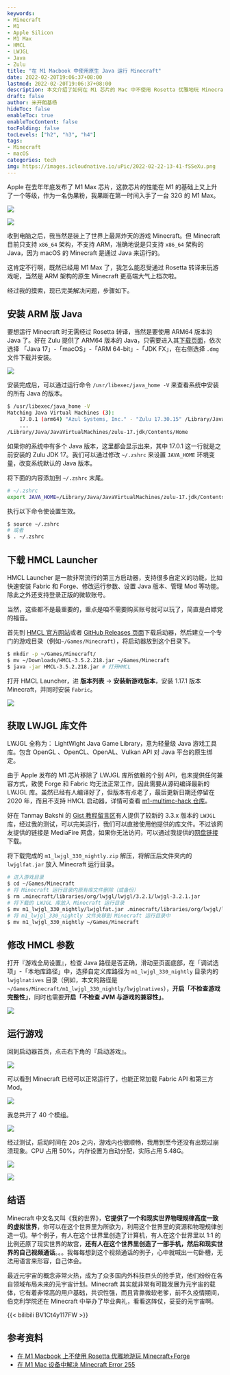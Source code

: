 ```yaml
---
keywords:
- Minecraft
- M1
- Apple Silicon
- M1 Max
- HMCL
- LWJGL
- Java
- Zulu
title: "在 M1 Macbook 中使用原生 Java 运行 Minecraft"
date: 2022-02-20T19:06:37+08:00
lastmod: 2022-02-20T19:06:37+08:00
description: 本文介绍了如何在 M1 芯片的 Mac 中不使用 Rosetta 优雅地玩 Minecraft
draft: false
author: 米开朗基杨
hideToc: false
enableToc: true
enableTocContent: false
tocFolding: false
tocLevels: ["h2", "h3", "h4"]
tags:
- Minecraft
- macOS
categories: tech
img: https://images.icloudnative.io/uPic/2022-02-22-13-41-fSSeXu.png
---
```


Apple 在去年年底发布了 M1 Max 芯片，这款芯片的性能在 M1 的基础上又上升了一个等级，作为一名伪果粉，我果断在第一时间入手了一台 32G 的 M1 Max。

![](https://images.icloudnative.io/uPic/2022-02-18-22-40-5jngPI.png)

![](https://images.icloudnative.io/uPic/2022-02-18-22-41-zwaTz3.png)

收到电脑之后，我当然是装上了世界上最屌炸天的游戏 Minecraft。但 Minecraft 目前只支持 `x86_64` 架构，不支持 ARM，准确地说是只支持 `x86_64` 架构的 Java，因为 macOS 的 Minecraft 是通过 Java 来运行的。

这肯定不行啊，既然已经用 M1 Max 了，我怎么能忍受通过 Rosetta 转译来玩游戏呢，当然是 ARM 架构的原生 Minecraft 更高端大气上档次啦。

经过我的摸索，现已完美解决问题，步骤如下。

## 安装 ARM 版 Java

要想运行 Minecraft 时无需经过 Rosetta 转译，当然是要使用 ARM64 版本的 Java 了。好在 Zulu 提供了 ARM64 版本的 Java，只需要进入其[下载页面](https://www.azul.com/downloads/zulu-community/?version=java-11-lts&os=macos&architecture=arm-64-bit&package=jdk-fx)，依次选择 「Java 17」-「macOS」-「ARM 64-bit」-「JDK FX」，在右侧选择 `.dmg` 文件下载并安装。

![](https://images.icloudnative.io/uPic/2022-02-19-11-40-rkuzV0.png)

安装完成后，可以通过运行命令 `/usr/libexec/java_home -V` 来查看系统中安装的所有 Java 的版本。

```bash
$ /usr/libexec/java_home -V
Matching Java Virtual Machines (3):
    17.0.1 (arm64) "Azul Systems, Inc." - "Zulu 17.30.15" /Library/Java/JavaVirtualMachines/zulu-17.jdk/Contents/Home
    ...
/Library/Java/JavaVirtualMachines/zulu-17.jdk/Contents/Home
```

如果你的系统中有多个 Java 版本，这里都会显示出来，其中 17.0.1 这一行就是之前安装的 Zulu JDK 17。我们可以通过修改 `~/.zshrc` 来设置 `JAVA_HOME` 环境变量，改变系统默认的 Java 版本。

将下面的内容添加到 `~/.zshrc` 末尾。

```bash
# ~/.zshrc
export JAVA_HOME=/Library/Java/JavaVirtualMachines/zulu-17.jdk/Contents/Home
```

执行以下命令使设置生效。

```bash
$ source ~/.zshrc
# 或者
$ . ~/.zshrc
```

## 下载 HMCL Launcher

HMCL Launcher 是一款非常流行的第三方启动器，支持很多自定义的功能，比如快速安装 Fabric 和 Forge、修改运行参数、设置 Java 版本、管理 Mod 等功能。除此之外还支持登录正版的微软账号。

当然，这些都不是最重要的，重点是咱不需要购买账号就可以玩了，简直是白嫖党的福音。

首先到 [HMCL 官方网站](https://hmcl.huangyuhui.net/download)或者 [GitHub Releases 页面](https://github.com/huanghongxun/HMCL/releases)下载启动器，然后建立一个专门的游戏目录（例如`~/Games/Minecraft`），将启动器放到这个目录下。

```bash
$ mkdir -p ~/Games/Minecraft/
$ mv ~/Downloads/HMCL-3.5.2.218.jar ~/Games/Minecraft
$ java -jar HMCL-3.5.2.218.jar # 打开HMCL
```

打开 HMCL Launcher，进 **版本列表** -> **安装新游戏版本**，安装 1.17.1 版本 Minecraft，并同时安装 `Fabric`。

![](https://images.icloudnative.io/uPic/2022-02-19-12-41-LfYYRd.png)

## 获取 LWJGL 库文件

LWJGL 全称为： LightWight Java Game Library，意为轻量级 Java 游戏工具库。包含 OpenGL 、OpenCL、OpenAL、Vulkan API 对 Java 平台的原生绑定。

由于 Apple 发布的 M1 芯片移除了 LWJGL 库所依赖的个别 API，也未提供任何兼容方式，致使 Forge 和 Fabric 均无法正常工作，因此需要从源码编译最新的 LWJGL 库。虽然已经有人编译好了，但版本有点老了，最后更新日期还停留在 2020 年，而且不支持 HMCL 启动器，详情可查看 [m1-multimc-hack 仓库](https://github.com/yusefnapora/m1-multimc-hack)。

好在 Tanmay Bakshi 的 [Gist 教程留言区](https://gist.github.com/tanmayb123/d55b16c493326945385e815453de411a#gistcomment-3960178)有人提供了较新的 3.3.x 版本的 `LWJGL` 库，经过我的测试，可以完美运行，我们可以直接使用他提供的库文件。不过该网友提供的链接是 MediaFire 网盘，如果你无法访问，可以通过我提供的[网盘链接](https://wwi.lanzouv.com/iWDWt00bwn4b)下载。

将下载完成的 `m1_lwjgl_330_nightly.zip` 解压，将解压后文件夹内的 `lwjglfat.jar` 放入 Minecraft 运行目录。

```bash
# 进入游戏目录
$ cd ~/Games/Minecraft
# 将 Minecraft 运行目录内原有库文件删除（或备份）
$ rm .minecraft/libraries/org/lwjgl/lwjgl/3.2.1/lwjgl-3.2.1.jar
# 将下载的 LWJGL 库放入 Minecraft 运行目录
$ mv m1_lwjgl_330_nightly/lwjglfat.jar .minecraft/libraries/org/lwjgl/lwjgl/3.2.1/lwjgl-3.2.1.jar
# 将 m1_lwjgl_330_nightly 文件夹移到 Minecraft 运行目录中
$ mv m1_lwjgl_330_nightly ~/Games/Minecraft
```

## 修改 HMCL 参数

打开『游戏全局设置』，检查 Java 路径是否正确，滑动至页面底部，在「调试选项」-「本地库路径」中，选择自定义库路径为 `m1_lwjgl_330_nightly` 目录内的 `lwjglnatives` 目录（例如，本文的路径是 `~/Games/Minecraft/m1_lwjgl_330_nightly/lwjglnatives`），**开启「不检查游戏完整性」**，同时也需要**开启「不检查 JVM 与游戏的兼容性」**。

![](https://images.icloudnative.io/uPic/2022-02-19-16-04-NlQikz.png)

## 运行游戏

回到启动器首页，点击右下角的『启动游戏』。

![](https://images.icloudnative.io/uPic/2022-02-19-16-05-X0Xil1.jpg)

可以看到 Minecraft 已经可以正常运行了，也能正常加载 Fabric API 和第三方 Mod。

![](https://images.icloudnative.io/uPic/2022-02-19-16-12-zZi3GM.webp)

我总共开了 40 个模组。

![](https://images.icloudnative.io/uPic/2022-02-19-16-21-GMRH4I.png)

经过测试，启动时间在 20s 之内，游戏内也很顺畅，我用到至今还没有出现过崩溃现象。CPU 占用 50%，内存设置为自动分配，实际占用 5.48G。

![](https://images.icloudnative.io/uPic/2022-02-19-16-25-Lr3z2d.png)

![](https://images.icloudnative.io/uPic/2022-02-19-16-26-byDrxK.png)

## 结语

Minecraft 中文名又叫《我的世界》，**它提供了一个和现实世界物理规律高度一致的虚拟世界**，你可以在这个世界里为所欲为，利用这个世界里的资源和物理规律创造一切。举个例子，有人在这个世界里创造了计算机，有人在这个世界里以 1:1 的比例还原了现实世界的故宫，**还有人在这个世界里创造了一部手机，然后和现实世界的自己视频通话**。。。我每每想到这个视频通话的例子，心中就喊出一句卧槽，无法用语言来形容，自己体会。

最近元宇宙的概念非常火热，成为了众多国内外科技巨头的抢手货，他们纷纷在各自领域布局未来的元宇宙计划。Minecraft 其实就非常有可能发展为元宇宙的载体，它有着非常高的用户基础，共识性强，而且背靠微软老爹，前不久疫情期间，伯克利学院还在 Minecraft 中举办了毕业典礼，看看这阵仗，妥妥的元宇宙啊。

{{< bilibili BV1Ct4y117FW >}}

## 参考资料

+ [在 M1 Macbook 上不使用 Rosetta 优雅地游玩 Minecraft+Forge](https://www.wannaexpresso.com/2021/02/20/m1-macbook-minecraft/)
+ [在 M1 Mac 设备中解决 Minecraft Error 255](https://pwa.sspai.com/post/68830)